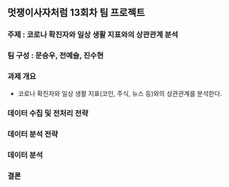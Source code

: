 ## 멋쟁이사자처럼 13회차 팀 프로젝트
### 주제 : 코로나 확진자와 일상 생활 지표와의 상관관계 분석

### 팀 구성 : 문승우, 전예슬, 진수현

### 과제 개요
* 코로나 확진자와 일상 생활 지표(코인, 주식, 뉴스 등)와의 상관관계를 분석한다.

### 데이터 수집 및 전처리 전략

### 데이터 분석 전략

### 데이터 분석

### 결론